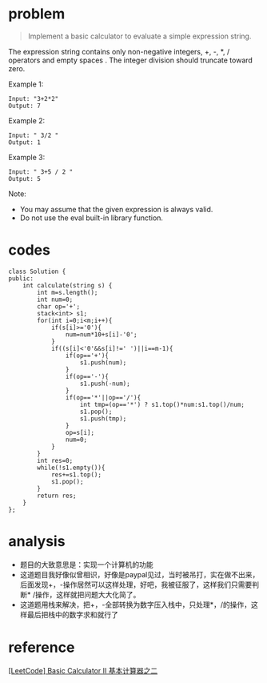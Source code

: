 # problem
> Implement a basic calculator to evaluate a simple expression string.

The expression string contains only non-negative integers, +, -, *, / operators and empty spaces . The integer division should truncate toward zero.

Example 1:
```
Input: "3+2*2"
Output: 7
```
Example 2:
```
Input: " 3/2 "
Output: 1
```
Example 3:
```
Input: " 3+5 / 2 "
Output: 5
```
Note:

- You may assume that the given expression is always valid.
- Do not use the eval built-in library function.

# codes
```
class Solution {
public:
    int calculate(string s) {
        int m=s.length();
        int num=0;
        char op='+';
        stack<int> s1;
        for(int i=0;i<m;i++){
            if(s[i]>='0'){
                num=num*10+s[i]-'0';
            }
            if((s[i]<'0'&&s[i]!=' ')||i==m-1){
                if(op=='+'){
                    s1.push(num);
                }
                if(op=='-'){
                    s1.push(-num);
                }
                if(op=='*'||op=='/'){
                    int tmp=(op=='*') ? s1.top()*num:s1.top()/num;
                    s1.pop();
                    s1.push(tmp);
                }
                op=s[i];
                num=0;
            }
        }
        int res=0;
        while(!s1.empty()){
            res+=s1.top();
            s1.pop();
        }
        return res;
    }
};
```

# analysis

- 题目的大致意思是：实现一个计算机的功能
- 这道题目我好像似曾相识，好像是paypal见过，当时被吊打，实在做不出来，后面发现+，-操作居然可以这样处理，好吧，我被征服了，这样我们只需要判断* /操作，这样就把问题大大化简了。 
- 这道题用栈来解决，把+，-全部转换为数字压入栈中，只处理*，/的操作，这样最后把栈中的数字求和就行了

# reference
[[LeetCode] Basic Calculator II 基本计算器之二][1]

[1]: http://www.cnblogs.com/grandyang/p/4601208.html